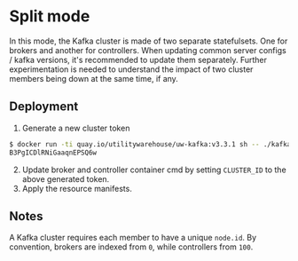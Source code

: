 # Split mode

In this mode, the Kafka cluster is made of two separate statefulsets. One for brokers and another for controllers.
When updating common server configs / kafka versions, it's recommended to update them separately. Further experimentation is needed to understand the impact of two cluster members being down at the same time, if any.

## Deployment

1. Generate a new cluster token

```bash
$ docker run -ti quay.io/utilitywarehouse/uw-kafka:v3.3.1 sh -- ./kafka-storage.sh random-uuid
B3PgICDlRNiGaaqnEPSQ6w
```

2. Update broker and controller container cmd by setting `CLUSTER_ID` to the above generated token.
3. Apply the resource manifests.

## Notes

A Kafka cluster requires each member to have a unique `node.id`. By convention, brokers are indexed from `0`, while controllers from `100`.
